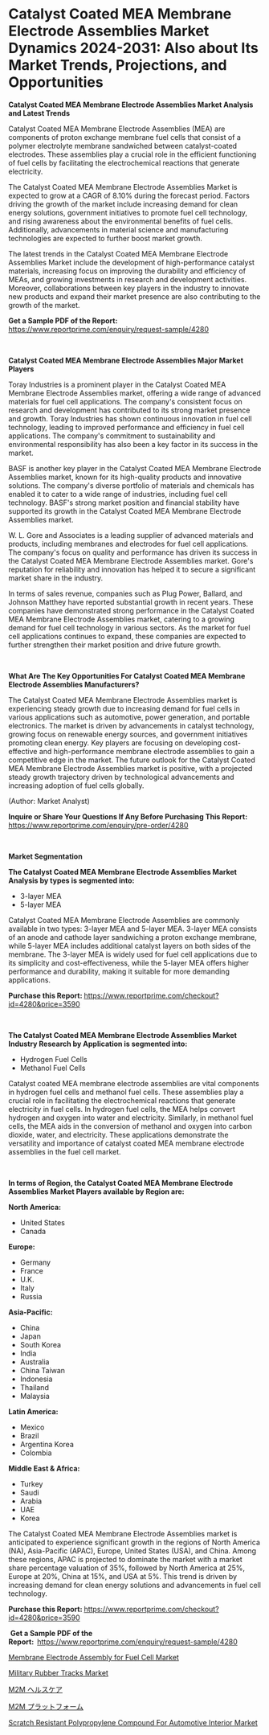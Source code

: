<p><h1>Catalyst Coated MEA Membrane Electrode Assemblies Market Dynamics 2024-2031: Also about Its Market Trends, Projections, and Opportunities</h1></p><p><strong>Catalyst Coated MEA Membrane Electrode Assemblies Market Analysis and Latest Trends</strong></p>
<p><p>Catalyst Coated MEA Membrane Electrode Assemblies (MEA) are components of proton exchange membrane fuel cells that consist of a polymer electrolyte membrane sandwiched between catalyst-coated electrodes. These assemblies play a crucial role in the efficient functioning of fuel cells by facilitating the electrochemical reactions that generate electricity.</p><p>The Catalyst Coated MEA Membrane Electrode Assemblies Market is expected to grow at a CAGR of 8.10% during the forecast period. Factors driving the growth of the market include increasing demand for clean energy solutions, government initiatives to promote fuel cell technology, and rising awareness about the environmental benefits of fuel cells. Additionally, advancements in material science and manufacturing technologies are expected to further boost market growth.</p><p>The latest trends in the Catalyst Coated MEA Membrane Electrode Assemblies Market include the development of high-performance catalyst materials, increasing focus on improving the durability and efficiency of MEAs, and growing investments in research and development activities. Moreover, collaborations between key players in the industry to innovate new products and expand their market presence are also contributing to the growth of the market.</p></p>
<p><strong>Get a Sample PDF of the Report:&nbsp;</strong> <a href="https://www.reportprime.com/enquiry/request-sample/4280">https://www.reportprime.com/enquiry/request-sample/4280</a></p>
<p>&nbsp;</p>
<p><strong>Catalyst Coated MEA Membrane Electrode Assemblies Major Market Players</strong></p>
<p><p>Toray Industries is a prominent player in the Catalyst Coated MEA Membrane Electrode Assemblies market, offering a wide range of advanced materials for fuel cell applications. The company's consistent focus on research and development has contributed to its strong market presence and growth. Toray Industries has shown continuous innovation in fuel cell technology, leading to improved performance and efficiency in fuel cell applications. The company's commitment to sustainability and environmental responsibility has also been a key factor in its success in the market.</p><p>BASF is another key player in the Catalyst Coated MEA Membrane Electrode Assemblies market, known for its high-quality products and innovative solutions. The company's diverse portfolio of materials and chemicals has enabled it to cater to a wide range of industries, including fuel cell technology. BASF's strong market position and financial stability have supported its growth in the Catalyst Coated MEA Membrane Electrode Assemblies market.</p><p>W. L. Gore and Associates is a leading supplier of advanced materials and products, including membranes and electrodes for fuel cell applications. The company's focus on quality and performance has driven its success in the Catalyst Coated MEA Membrane Electrode Assemblies market. Gore's reputation for reliability and innovation has helped it to secure a significant market share in the industry.</p><p>In terms of sales revenue, companies such as Plug Power, Ballard, and Johnson Matthey have reported substantial growth in recent years. These companies have demonstrated strong performance in the Catalyst Coated MEA Membrane Electrode Assemblies market, catering to a growing demand for fuel cell technology in various sectors. As the market for fuel cell applications continues to expand, these companies are expected to further strengthen their market position and drive future growth.</p></p>
<p>&nbsp;</p>
<p><strong>What Are The Key Opportunities For Catalyst Coated MEA Membrane Electrode Assemblies Manufacturers?</strong></p>
<p><p>The Catalyst Coated MEA Membrane Electrode Assemblies market is experiencing steady growth due to increasing demand for fuel cells in various applications such as automotive, power generation, and portable electronics. The market is driven by advancements in catalyst technology, growing focus on renewable energy sources, and government initiatives promoting clean energy. Key players are focusing on developing cost-effective and high-performance membrane electrode assemblies to gain a competitive edge in the market. The future outlook for the Catalyst Coated MEA Membrane Electrode Assemblies market is positive, with a projected steady growth trajectory driven by technological advancements and increasing adoption of fuel cells globally.</p><p>(Author: Market Analyst)</p></p>
<p><strong>Inquire or Share Your Questions If Any Before Purchasing This Report:</strong> <a href="https://www.reportprime.com/enquiry/pre-order/4280">https://www.reportprime.com/enquiry/pre-order/4280</a></p>
<p>&nbsp;</p>
<p><strong>Market Segmentation</strong></p>
<p><strong>The Catalyst Coated MEA Membrane Electrode Assemblies Market Analysis by types is segmented into:</strong></p>
<p><ul><li>3-layer MEA</li><li>5-layer MEA</li></ul></p>
<p><p>Catalyst Coated MEA Membrane Electrode Assemblies are commonly available in two types: 3-layer MEA and 5-layer MEA. 3-layer MEA consists of an anode and cathode layer sandwiching a proton exchange membrane, while 5-layer MEA includes additional catalyst layers on both sides of the membrane. The 3-layer MEA is widely used for fuel cell applications due to its simplicity and cost-effectiveness, while the 5-layer MEA offers higher performance and durability, making it suitable for more demanding applications.</p></p>
<p><strong>Purchase this Report:&nbsp;</strong><a href="https://www.reportprime.com/checkout?id=4280&price=3590">https://www.reportprime.com/checkout?id=4280&price=3590</a></p>
<p>&nbsp;</p>
<p><strong>The Catalyst Coated MEA Membrane Electrode Assemblies Market Industry Research by Application is segmented into:</strong></p>
<p><ul><li>Hydrogen Fuel Cells</li><li>Methanol Fuel Cells</li></ul></p>
<p><p>Catalyst coated MEA membrane electrode assemblies are vital components in hydrogen fuel cells and methanol fuel cells. These assemblies play a crucial role in facilitating the electrochemical reactions that generate electricity in fuel cells. In hydrogen fuel cells, the MEA helps convert hydrogen and oxygen into water and electricity. Similarly, in methanol fuel cells, the MEA aids in the conversion of methanol and oxygen into carbon dioxide, water, and electricity. These applications demonstrate the versatility and importance of catalyst coated MEA membrane electrode assemblies in the fuel cell market.</p></p>
<p>&nbsp;</p>
<p><strong>In terms of Region, the Catalyst Coated MEA Membrane Electrode Assemblies Market Players available by Region are:</strong></p>
<p>
    <p> <strong> North America: </strong>
        <ul>
            <li>United States</li>
            <li>Canada</li>
        </ul>
        </p> 
    <p> <strong> Europe: </strong>
        <ul>
            <li>Germany</li>
            <li>France</li>
            <li>U.K.</li>
            <li>Italy</li>
            <li>Russia</li>
        </ul>
        </p> 
    <p> <strong> Asia-Pacific: </strong>
        <ul>
            <li>China</li>
            <li>Japan</li>
            <li>South Korea</li>
            <li>India</li>
            <li>Australia</li>
            <li>China Taiwan</li>
            <li>Indonesia</li>
            <li>Thailand</li>
            <li>Malaysia</li>
        </ul>
        </p> 
    <p> <strong> Latin America: </strong>
        <ul>
            <li>Mexico</li>
            <li>Brazil</li>
            <li>Argentina Korea</li>
            <li>Colombia</li>
        </ul>
        </p> 
    <p> <strong> Middle East & Africa: </strong>
        <ul>
            <li>Turkey</li>
            <li>Saudi</li>
            <li>Arabia</li>
            <li>UAE</li>
            <li>Korea</li>
        </ul>
    </p>
    </p>
<p><p>The Catalyst Coated MEA Membrane Electrode Assemblies market is anticipated to experience significant growth in the regions of North America (NA), Asia-Pacific (APAC), Europe, United States (USA), and China. Among these regions, APAC is projected to dominate the market with a market share percentage valuation of 35%, followed by North America at 25%, Europe at 20%, China at 15%, and USA at 5%. This trend is driven by increasing demand for clean energy solutions and advancements in fuel cell technology.</p></p>
<p><strong>Purchase this Report: </strong><a href="https://www.reportprime.com/checkout?id=4280&price=3590">https://www.reportprime.com/checkout?id=4280&price=3590</a></p>
<p>&nbsp;<strong>Get a Sample PDF of the Report:&nbsp;&nbsp;</strong><a href="https://www.reportprime.com/enquiry/request-sample/4280">https://www.reportprime.com/enquiry/request-sample/4280</a></p>
<p><strong></strong></p>
<p><p><a href="https://github.com/okotobwrhuteie/Market-Research-Report-List-1/blob/main/membrane-electrode-assembly-for-fuel-cell-market.md">Membrane Electrode Assembly for Fuel Cell Market</a></p><p><a href="https://issuu.com/reportprime-2/docs/military-rubber-tracks-market-size-2030.pptx">Military Rubber Tracks Market</a></p><p><a href="https://github.com/ycmtqqhvk3273/Market-Research-Report-List-1/blob/main/926097915083.md">M2M ヘルスケア</a></p><p><a href="https://github.com/mathieurico66/Market-Research-Report-List-1/blob/main/718175915084.md">M2M プラットフォーム</a></p><p><a href="https://issuu.com/reportprime-2/docs/scratch-resistant-polypropylene-compound-for-autom">Scratch Resistant Polypropylene Compound For Automotive Interior Market</a></p></p>